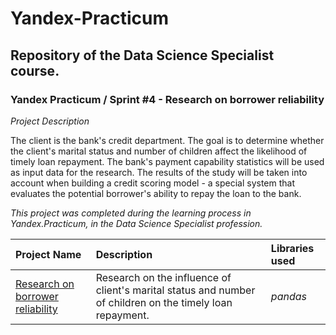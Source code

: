 # Yandex-Practicum <a id='borrower_reliability_study'></a>
## Repository of the Data Science Specialist course.
### Yandex Practicum / Sprint #4 - Research on borrower reliability

*Project Description*

The client is the bank's credit department. The goal is to determine whether the client's marital status and number of children affect the likelihood of timely loan repayment. The bank's payment capability statistics will be used as input data for the research. The results of the study will be taken into account when building a credit scoring model - a special system that evaluates the potential borrower's ability to repay the loan to the bank. 


*This project was completed during the learning process in Yandex.Practicum, in the Data Science Specialist profession.*

| Project Name | Description | Libraries used |
| :---------------------- | :---------------------- | :---------------------- |
| [Research on borrower reliability](borrower_reliability_study) | Research on the influence of client's marital status and number of children on the timely loan repayment.| *pandas* |
